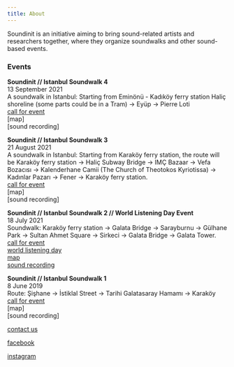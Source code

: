 ```yaml
---
title: About
---
```


<!--<p align="center">
  <img src="/images/world_listening_day_2021_soundwalk.jpg" style="width: 100%; max-width: 1040px; height: auto;" />
</p>
-->

Soundinit is an initiative aiming to bring sound-related artists and researchers together, where they organize soundwalks and other sound-based events.


### Events

 
**Soundinit // Istanbul Soundwalk 4**  
13 September 2021   
A soundwalk in Istanbul: Starting from Eminönü - Kadıköy ferry station Haliç shoreline (some parts could be in a Tram) → Eyüp → Pierre Loti  
[call for event](https://www.facebook.com/events/314247687167721)  
[map]  
[sound recording]


**Soundinit // Istanbul Soundwalk 3**  
21 August 2021  
A soundwalk in Istanbul: Starting from Karaköy ferry station, the route will be Karaköy ferry station → Haliç Subway Bridge → IMÇ Bazaar → Vefa Bozacısı → Kalenderhane Camii (The Church of Theotokos Kyriotissa) → Kadınlar Pazarı → Fener → Karaköy ferry station.  
[call for event](https://www.facebook.com/events/388636376318198)  
[map]  
[sound recording]

**Soundinit // Istanbul Soundwalk 2 // World Listening Day Event**  
18 July 2021  
Soundwalk: Karaköy ferry station → Galata Bridge → Sarayburnu → Gülhane Park → Sultan Ahmet Square → Sirkeci → Galata Bridge → Galata Tower.  
[call for event](https://www.facebook.com/events/802173933809500)  
[world listening day](https://www.worldlisteningproject.org/world-listening-day-2021-global-events/)  
[map](https://www.google.com/maps/d/u/0/edit?mid=1BKPERfc-PiHJeKs6MguDSsl5Yoevzq6p&ll=41.01509264968318%2C28.974248199999998&z=15)  
[sound recording](https://soundcloud.com/serkansevilgen/soundinit-world-listening-soundwalk-binaural-18-july-2021)

**Soundinit // Istanbul Soundwalk 1**  
8 June 2019  
Route: Şişhane → İstiklal Street → Tarihi Galatasaray Hamamı → Karaköy  
[call for event](https://www.facebook.com/events/329481291055819/)  
[map]  
[sound recording]

 

[contact us](https://docs.google.com/forms/d/1bR_9Eoz-YTYKCCOFsM8smKg13FTl7b-ajXyIR4db9d0)

[facebook](https://www.facebook.com/soundinit.istanbul) 

[instagram](https://www.instagram.com/sound.init) 




